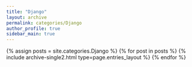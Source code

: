 ```yaml
---
title: "Django"
layout: archive
permalink: categories/Django
author_profile: true
sidebar_main: true
---
```


{% assign posts = site.categories.Django %}
{% for post in posts %} {% include archive-single2.html type=page.entries_layout %} {% endfor %}